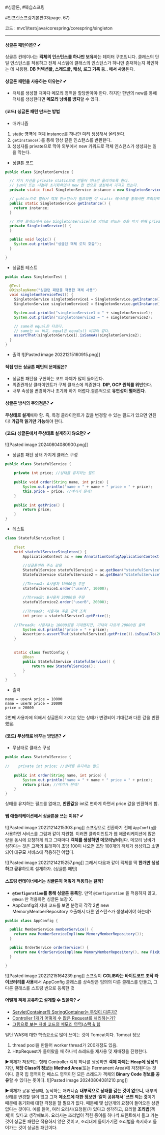 #싱글톤, #복습스프링

#인프런스프링기본편03(page. 67)

코드 : mvc1/test/java/corespring/corespring/singleton

----
#### 싱클톤 패턴이란? ✔
 싱글톤 컨테이너는 **객체의 인스턴스를 하나만 보유**하는 데이터 구조입니다. 클래스의 단일 인스턴스를 적용하고 전체 시스템에 클래스의 인스턴스가 하나만 존재하는지 확인하는 데 사용됌.  **DB 커넥션풀, 스레드풀, 캐싱, 로그 기록 등.. 에서 사용**된다.


#### 싱글톤 패턴을 사용하는 이유는? ✔
- 객체를 생성할 때마다 메모리 영역을 할당받아야 한다. 하지만 한번의 new를 통해 객체를 생성한다면 **메모리 낭비를 방지**할 수 있다.


#### (코드) 싱글톤 패턴 만드는 방법
- 매커니즘
1) static 영역에 객체 instance를 하나만 미리 생성해서 올려둔다.
2) `getInstance()`를 통해 항상 같은 인스턴스를 반환한다.
3) 생성자를 private으로 막아 외부에서 new 키워드로 객체 인스턴스가 생성되는 일을 막는다.

- 싱클톤 코드
```java
public class SingletonService {

  // 자기 자신을 private static으로 만들어 하나만 올라가도록 한다.
  // jvm이 뜨는 시점에 초기화하면서 new 한 번으로 생성해서 가지고 있는다.
  private static final SingletonService instance = new SingletonService();

  // public으로 열어서 객체 인스턴스가 필요하면 이 static 메서드를 통해서면 조회하도록 허용한다.
  public static SingletonService getInstance() {
    return instance;
  }

  // 외부 클래스에서 new SingletonService()로 임의로 만드는 것을 막기 위해 private 생성자를 만든다.
  private SingletonService() {
  }

  public void logic() {
    System.out.println("싱글턴 객체 로직 호출");
  }

}
```

- 싱글톤 테스트
```java
public class SingletonTest {

  @Test
  @DisplayName("싱글턴 패턴을 적용한 객체 사용")
  void singletonServiceTest() {
    SingletonService singletonService1 = SingletonService.getInstance();
    SingletonService singletonService2 = SingletonService.getInstance();

    System.out.println("singletonService1 = " + singletonService1);
    System.out.println("singletonService2 = " + singletonService2);

    // same과 equal은 다르다.
    // same는 == 비교, equal은 equals() 비교와 같다.
    assertThat(singletonService1).isSameAs(singletonService2);
  }
}
```

- 출력
![[Pasted image 20221215160915.png]]


#### 직접 만든 싱글톤 패턴의 문제점은?
- 싱글톤 패턴을 구현하는 코드 자체가 많이 들어간다.  
- 의존관계상 클라이언트가 구체 클래스에 의존한다. **DIP, OCP 원칙를 위반**한다.  
- 내부 속성을 변경하거나 초기화 하기 어렵다.결론적으로 **유연성이 떨어진다.**


#### 싱글톤 방식의 주의점은? ✔
**무상태로 설계**해야 함. 즉, 특정 클라이언트가 값을 변경할 수 있는 필드가 있으면 안된다! **가급적 읽기만 가능**해야 한다.  


#### (코드) 싱글톤에서 무상태로 설계하지 않으면? ✔
![[Pasted image 20240804080900.png]]
- 싱글톤 패턴 상태 가지게 클래스 구성
```java
public class StatefulService {  
  
    private int price; //상태를 유지하는 필드  
  
    public void order(String name, int price) {  
        System.out.println("name = " + name + " price = " + price);  
        this.price = price; //여기가 문제!  
    }  
  
    public int getPrice() {  
        return price;  
    }  
}
```

- 테스트
```java
class StatefulServiceTest {  
  
    @Test  
    void statefulServiceSingleton() {  
        ApplicationContext ac = new AnnotationConfigApplicationContext(TestConfig.class);  
  
        //싱글톤이라 주소 같음  
        StatefulService statefulService1 = ac.getBean("statefulService", StatefulService.class);  
        StatefulService statefulService2 = ac.getBean("statefulService", StatefulService.class);  
  
        //ThreadA: A사용자 10000원 주문  
        statefulService1.order("userA", 10000);  
  
        //ThreadB: B사용자 20000원 주문  
        statefulService2.order("userB", 20000);  
  
        //ThreadA: 사용자A 주문 금액 조회  
        int price = statefulService1.getPrice();  
  
    //ThreadA: 사용자A는 10000원을 기대했지만, 기대와 다르게 20000원 출력  
        System.out.println("price = " + price);  
        Assertions.assertThat(statefulService1.getPrice()).isEqualTo(20000);  
    }  
  
  
    static class TestConfig {  
        @Bean  
        public StatefulService statefulService() {  
            return new StatefulService();  
        }  
    }  
}
```

- 출력
```
name = userA price = 10000
name = userB price = 20000
price = 20000
```
 2번째 사용자에 의해서 싱글톤의 가지고 있는 상태가 변경되어 기대값과 다른 값을 반환했음.


#### (코드) 무상태로 바꾸는 방법은? ✔
 - 무상태로 클래스 구성
```java
public class StatefulService {  
  
//    private int price; //상태를 유지하는 필드  
  
    public int order(String name, int price) {  
        System.out.println("name = " + name + " price = " + price);  
        return price; //여기가 문제!  
    }  
}
```
 상태를 유지하는 필드를 없애고, **반환값**을 int로 변하게 하면서 price 값을 반환하게 함.


#### 웹 애플리케이션에서 싱글톤을 쓰는 이유? ✔
![[Pasted image 20221214215303.png]]
 스프링으로 전환하기 전에 `AppConfig`를 사용하면 서비스를 그림과 같이 지원함. 이러면 클라이언트가 웹 애플리케이션에 많은 양을 동시에 요청하게 되고 그때마다 **객체를 생성하면 메모리낭비**된다.
 메모리 낭비가 심하다는 것은 고객의 트래픽이 초당 100이 나오면 초당 100개의 객체가 생성되고 소멸되어 대규모 서비스에 적용하긴 어렵다.


![[Pasted image 20221214215257.png]]
 그래서 다음과 같이 객체를 딱 **한개만 생성하고 공유**하도록 설계하자. (싱글톤 패턴)


#### 스프링 컨테이너에서는 싱글톤이 어떻게 적용되는 걸까?
- **`@Configuration`를 통해 싱글톤 등록**함. 만약 `@Configuration` 을 적용하지 않고, `@Bean` 만 적용하면 싱글톤 보장 X.
- AppConfig의 자바 코드를 보면 분명히 각각 2번 new MemoryMemberRepository 호출해서 다른 인스턴스가 생성되어야 하는데?

```java
public class AppConfig {

  public MemberService memberService() {
    return new MemberServiceImpl(new MemoryMemberRepository());
  }

  public OrderService orderService() {
    return new OrderServiceImpl(new MemoryMemberRepository(), new FixDiscountPolicy());
  }

}
```

![[Pasted image 20221215164239.png]]
 스프링이 **CGLIB라는 바이트코드 조작 라이브러리를 사용**해서 AppConfig 클래스를 상속받은 임의의 다른 클래스를 만들고, 그 다른 클래스를 스프링 빈으로 등록한 것  


#### 어떻게 객체 공유하고 설계할 수 있을까? ✔
- [ServletContainer와 SpringContainer는 무엇이 다른가?](https://jypthemiracle.medium.com/servletcontainer%EC%99%80-springcontainer%EB%8A%94-%EB%AC%B4%EC%97%87%EC%9D%B4-%EB%8B%A4%EB%A5%B8%EA%B0%80-626d27a80fe5)
- [Controller 1개가 어떻게 수 많은 Request를 처리하는가?](https://jeong-pro.tistory.com/204)
- [그림으로 보는 자바 코드의 메모리 영역(스택 & 힙](https://inpa.tistory.com/entry/JAVA-%E2%98%95-%EA%B7%B8%EB%A6%BC%EC%9C%BC%EB%A1%9C-%EB%B3%B4%EB%8A%94-%EC%9E%90%EB%B0%94-%EC%BD%94%EB%93%9C%EC%9D%98-%EB%A9%94%EB%AA%A8%EB%A6%AC-%EC%98%81%EC%97%AD%EC%8A%A4%ED%83%9D-%ED%9E%99)

일단 WAS에 대한 학습요소로 많이 쓰이는 것이 Tomcat이다.
Tomcat 정보
1) thread pool을 만들어 worker thread가 200개정도 있음.
2) HttpRequest가 들어왔을 때 하나씩 쓰레드를 재사용 및 재배정을 진행한다.

▶객체가 저장되는 형태
Controller 객체 하나를 생성하면 **객체 자체는 Heap에 생성**되지만, **해당 Class의 정보는 Method Area**(또는 Permanent Area)에 저장된다는 것이다. 결국 힙 영역이던 메소드 영역이던 모든 쓰레드가 객체의 **Binary Code 정보를 공유**할 수 있다는 뜻이다. 
![[Pasted image 20240804081210.png]]

▶객체가 공유 됐을때, 동작하는 매커니즘
**내부적으로 상태를 갖는 것이 없으니**, 내부의 상태를 변경할 일이 없고 그저 **메소드에 대한 정보만 ‘같이 공유해서’ 쓰면 되는 것**이기 때문에 동기화에 대한 걱정을 할 필요가 없다. 때문에 몇 십만개의 요청이 들어오든 상관없다는 것이다.
예를 들어, 여러 요리사(요청들)가 있다고 생각하고, 요리할 **조리법**(객체)이 있다고 생각해보자. 요리사는 조리법이 적힌 종이를 하나씩 프린트해서 들고 가는 것이 싱글톤 패턴은 적용하지 않은 것이고, 조리대에 들어가기전 조리법을 숙지하고 들어가는 것이 싱글톤 패턴이다.


